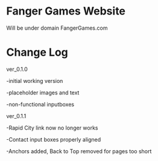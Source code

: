 Fanger Games Website
====================
Will be under domain FangerGames.com



Change Log
==========

ver_0.1.0

  -initial working version
  
  -placeholder images and text
  
  -non-functional inputboxes
  
ver_0.1.1

  -Rapid City link now no longer works
  
  -Contact input boxes properly aligned
  
  -Anchors added, Back to Top removed for pages too short